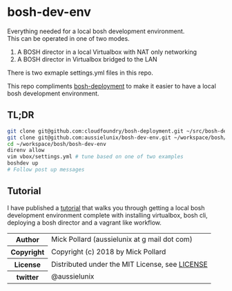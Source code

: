 # bosh-dev-env

Everything needed for a local bosh development environment.  
This can be operated in one of two modes.

1. A BOSH director in a local Virtualbox with NAT only networking
2. A BOSH director in Virtualbox bridged to the LAN

There is two exmaple settings.yml files in this repo.

This repo compliments [bosh-deployment](https://github.com/cloudfoundry/bosh-deployment) to make it easier to have a local bosh development environment.  

## TL;DR

``` bash
git clone git@github.com:cloudfoundry/bosh-deployment.git ~/src/bosh-deployment
git clone git@github.com:aussielunix/bosh-dev-env.git ~/workspace/bosh/bosh-dev-env
cd ~/workspace/bosh/bosh-dev-env
direnv allow
vim vbox/settings.yml # tune based on one of two examples
boshdev up
# Follow post up messages
```

## Tutorial

I have published a [tutorial](http://aussie.lunix.com.au/tutorial/bosh/bosh_localdev/) that walks you through getting a local bosh development environment complete with installing virtualbox, bosh cli, deploying a bosh director and a vagrant like workflow.



<table>
  <tr>
    <th>Author</th><td>Mick Pollard (aussielunix at g mail dot com)</td>
  </tr>
  <tr>
    <th>Copyright</th><td>Copyright (c) 2018 by Mick Pollard</td>
  </tr>
  <tr>
    <th>License</th><td>Distributed under the MIT License, see <a href="https://github.com/aussielunix/bosh-dev-env/blob/master/LICENSE">LICENSE</a></td>
  </tr>
  <tr>
    <th>twitter </th><td>@aussielunix</td>
  </tr>
</table>
